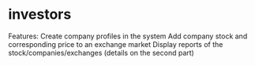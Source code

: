 # investors

Features:
	Create company profiles in the system
	Add company stock and corresponding price to an exchange market
	Display reports of the stock/companies/exchanges (details on the second part)
